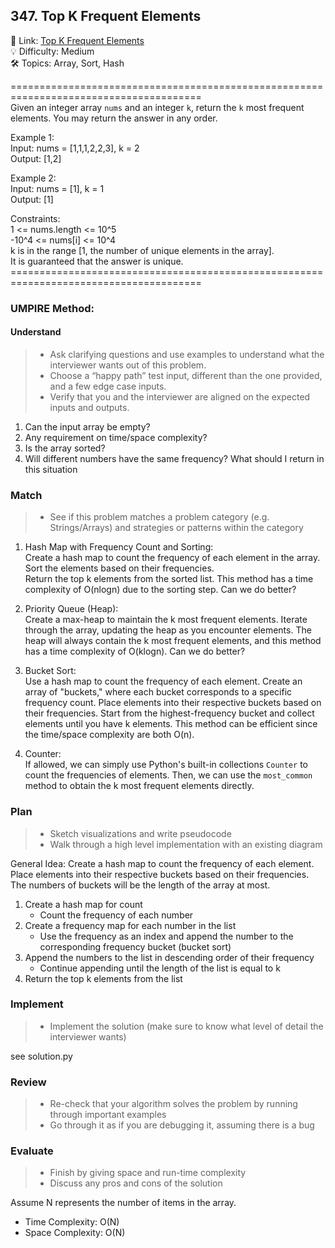 ## 347. Top K Frequent Elements

🔗 Link: [Top K Frequent Elements](https://leetcode.com/problems/top-k-frequent-elements/description/)<br>
💡 Difficulty: Medium<br>
🛠️ Topics: Array, Sort, Hash<br>

=======================================================================================<br>
Given an integer array `nums` and an integer `k`, return the `k` most frequent elements. You may return the answer in any order.

Example 1:<br>
Input: nums = [1,1,1,2,2,3], k = 2<br>
Output: [1,2]<br>

Example 2:<br>
Input: nums = [1], k = 1<br>
Output: [1]<br>

Constraints:<br>
1 <= nums.length <= 10^5<br>
-10^4 <= nums[i] <= 10^4<br>
k is in the range [1, the number of unique elements in the array].<br>
It is guaranteed that the answer is unique.<br>
=======================================================================================<br>

### UMPIRE Method:

#### Understand

> - Ask clarifying questions and use examples to understand what the interviewer wants out of this problem.
> - Choose a “happy path” test input, different than the one provided, and a few edge case inputs.
> - Verify that you and the interviewer are aligned on the expected inputs and outputs.

1. Can the input array be empty?
2. Any requirement on time/space complexity?
3. Is the array sorted?
4. Will different numbers have the same frequency? What should I return in this situation

### Match

> - See if this problem matches a problem category (e.g. Strings/Arrays) and strategies or patterns within the category

1. Hash Map with Frequency Count and Sorting:<br>
   Create a hash map to count the frequency of each element in the array.
   Sort the elements based on their frequencies.<br>
   Return the top k elements from the sorted list. This method has a time complexity of O(nlogn) due to the sorting step. Can we do better?<br>

2. Priority Queue (Heap):<br>
   Create a max-heap to maintain the k most frequent elements.
   Iterate through the array, updating the heap as you encounter elements.
   The heap will always contain the k most frequent elements, and this method has a time complexity of O(klogn). Can we do better?<br>

3. Bucket Sort:<br>
    Use a hash map to count the frequency of each element.
    Create an array of "buckets," where each bucket corresponds to a specific frequency count.
    Place elements into their respective buckets based on their frequencies.
    Start from the highest-frequency bucket and collect elements until you have k elements. This method can be efficient since the time/space complexity are both O(n).

4. Counter:<br>
    If allowed, we can simply use Python's built-in collections `Counter` to count the frequencies of elements. Then, we can use the `most_common` method to obtain the k most frequent elements directly.

### Plan

> - Sketch visualizations and write pseudocode
> - Walk through a high level implementation with an existing diagram

General Idea: Create a hash map to count the frequency of each element. Place elements into their respective buckets based on their frequencies. The numbers of buckets will be the length of the array at most.

1. Create a hash map for count
    - Count the frequency of each number
2. Create a frequency map for each number in the list
    - Use the frequency as an index and append the number to the corresponding frequency bucket (bucket sort)
3. Append the numbers to the list in descending order of their frequency
    - Continue appending until the length of the list is equal to k
4. Return the top k elements from the list

### Implement

> - Implement the solution (make sure to know what level of detail the interviewer wants)

see solution.py

### Review

> - Re-check that your algorithm solves the problem by running through important examples
> - Go through it as if you are debugging it, assuming there is a bug

### Evaluate

> - Finish by giving space and run-time complexity
> - Discuss any pros and cons of the solution

Assume N represents the number of items in the array.

- Time Complexity: O(N)
- Space Complexity: O(N)
